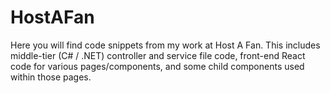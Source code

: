 # HostAFan

Here you will find code snippets from my work at Host A Fan. This includes middle-tier (C# / .NET) controller and service file code, front-end React code for various pages/components, and some child components used within those pages.
